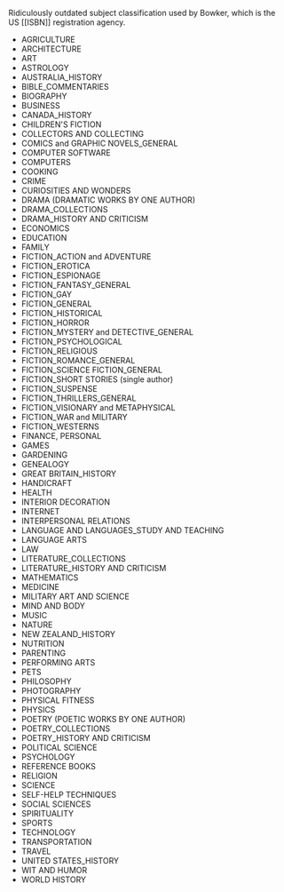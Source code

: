 Ridiculously outdated subject classification used by Bowker, which is the US [[ISBN]] registration agency. 

* AGRICULTURE
* ARCHITECTURE
* ART
* ASTROLOGY
* AUSTRALIA_HISTORY
* BIBLE_COMMENTARIES
* BIOGRAPHY
* BUSINESS
* CANADA_HISTORY
* CHILDREN'S FICTION
* COLLECTORS AND COLLECTING
* COMICS and GRAPHIC NOVELS_GENERAL
* COMPUTER SOFTWARE
* COMPUTERS
* COOKING
* CRIME
* CURIOSITIES AND WONDERS
* DRAMA (DRAMATIC WORKS BY ONE AUTHOR)
* DRAMA_COLLECTIONS
* DRAMA_HISTORY AND CRITICISM
* ECONOMICS
* EDUCATION
* FAMILY
* FICTION_ACTION and ADVENTURE
* FICTION_EROTICA
* FICTION_ESPIONAGE
* FICTION_FANTASY_GENERAL
* FICTION_GAY
* FICTION_GENERAL
* FICTION_HISTORICAL
* FICTION_HORROR
* FICTION_MYSTERY and DETECTIVE_GENERAL
* FICTION_PSYCHOLOGICAL
* FICTION_RELIGIOUS
* FICTION_ROMANCE_GENERAL
* FICTION_SCIENCE FICTION_GENERAL
* FICTION_SHORT STORIES (single author)
* FICTION_SUSPENSE
* FICTION_THRILLERS_GENERAL
* FICTION_VISIONARY and METAPHYSICAL
* FICTION_WAR and MILITARY
* FICTION_WESTERNS
* FINANCE, PERSONAL
* GAMES
* GARDENING
* GENEALOGY
* GREAT BRITAIN_HISTORY
* HANDICRAFT
* HEALTH
* INTERIOR DECORATION
* INTERNET
* INTERPERSONAL RELATIONS
* LANGUAGE AND LANGUAGES_STUDY AND TEACHING
* LANGUAGE ARTS
* LAW
* LITERATURE_COLLECTIONS
* LITERATURE_HISTORY AND CRITICISM
* MATHEMATICS
* MEDICINE
* MILITARY ART AND SCIENCE
* MIND AND BODY
* MUSIC
* NATURE
* NEW ZEALAND_HISTORY
* NUTRITION
* PARENTING
* PERFORMING ARTS
* PETS
* PHILOSOPHY
* PHOTOGRAPHY
* PHYSICAL FITNESS
* PHYSICS
* POETRY (POETIC WORKS BY ONE AUTHOR)
* POETRY_COLLECTIONS
* POETRY_HISTORY AND CRITICISM
* POLITICAL SCIENCE
* PSYCHOLOGY
* REFERENCE BOOKS
* RELIGION
* SCIENCE
* SELF-HELP TECHNIQUES
* SOCIAL SCIENCES
* SPIRITUALITY
* SPORTS
* TECHNOLOGY
* TRANSPORTATION
* TRAVEL
* UNITED STATES_HISTORY
* WIT AND HUMOR
* WORLD HISTORY